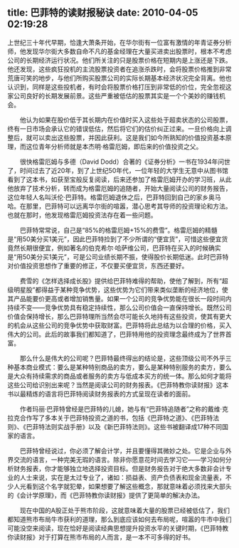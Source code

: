 title: 巴菲特的读财报秘诀
date: 2010-04-05 02:19:28
---

<p>
	上世纪三十年代早期，恰逢大萧条开始，在华尔街有一位富有激情的年青证券分析师，他发现华尔街大多数自命不凡的基金经理在大量买进卖出股票时，根本不考虑公司的长期经济运行状况。他们所关注的只是股票价格在短期内是上涨还是下跌。他还发现，这些疯狂投机的主流股票投资者在追涨杀跌时，会将股票价格推到非常荒唐可笑的地步，与他们所购买股票公司的实际长期基本经济状况完全背离。他也认识到，同样是这些投机者，有时会将股票价格打压到非常低的价位，完全忽视这家公司良好的长期发展前景。这些严重被低估的股票其实是一个个美妙的赚钱机会。</p>
<p>
	　　他认为如果在股价低于其长期内在价值时买入这些处于超卖状态的公司股票，终有一日市场会承认它的错误低估，然后将它们的估价纠正过来。一旦价格向上调整后，就可以卖出这些股票，并因此获利。这是我们如今所熟知的价值投资基本原理，而这位青年分析师就是本杰明&middot;格雷厄姆，即后来的价值投资之父。</p>
<p>
	　　很快格雷厄姆与多德（David Dodd）合著的《证券分析》一书在1934年问世了，时间过去了近20年，到了上世纪50年代，一位年轻的大学生无意中从图书馆看到了这本书，如获至宝般反复阅读，后来还参加了格雷厄姆开办的学习班，从此他放弃了技术分析，转而成为格雷厄姆的追随者，开始大量阅读公司的财务报告，这位年轻人名叫沃伦&middot;巴菲特。格雷厄姆退休之后，巴菲特回到自己的家乡奥马哈。在那里，巴菲特可以远离华尔街的喧嚣，潜心思考其导师的投资理论和方法。也就在那时，他发现格雷厄姆投资法存在着一些问题。</p>
<p>
	　　巴菲特常常说，自己是&ldquo;85%的格雷厄姆+15%的费雪&rdquo;。格雷厄姆的精髓是&ldquo;用50美分买1美元&rdquo;，因此巴菲特捡到了不少所谓的&ldquo;便宜货&rdquo;，可惜这些便宜货竟然长期很便宜，例如著名的伯克希尔&middot;哈萨维公司，巴菲特在买入的时候确实是&ldquo;用50美分买1美元&rdquo;，可是公司业绩长期不振，使得股价长期低迷。此时巴菲特对价值投资思想作了重要的修正，不仅要买便宜货，东西还要好。</p>
<p>
	　　费雪的《怎样选择成长股》提供给巴菲特难得的帮助，使他了解到，所有&ldquo;超级明星股&rdquo;都得益于某种竞争优势，这些优势为它们带来类似垄断的经济地位，使其产品能要价更高或者增加销售量。如果一个公司的竞争优势能在很长一段时间内持续不变&mdash;&mdash;竞争优势具有稳定持续性，那么公司价值会一直保持增长。既然公司价值会保持增长，那么巴菲特理所当然会尽可能长久地持有这些投资，使其有更大的机会从这些公司的竞争优势中获取财富。巴菲特将此总结为以合理的价格，买入伟大的公司。此后的故事我们都知道了，巴菲特用他的投资理念最终成为了世界首富。</p>
<p>
	　　那么什么是伟大的公司呢？巴菲特最终得出的结论是，这些顶级公司不外乎三种基本商业模式：要么是某种特别商品的卖方，要么是某种特别服务的卖方，要么是大众有持续需求的商品或者服务的卖方与低成本买方的统一体。那么如何才能将这些公司给识别出来呢？当然是阅读公司的财务报表。《巴菲特教你读财报》这本书以最精炼的语言将巴菲特阅读财务报表的方式呈现在读者的面前。</p>
<p>
	　　作者玛丽&middot;巴菲特曾经是巴菲特的儿媳，她与有&ldquo;巴菲特追随者&rdquo;之称的戴维&middot;克拉克合作写了多本关于巴菲特投资之道的书，包括《巴菲特之道》、《巴菲特法则》、《巴菲特法则实战手册》以及《新巴菲特法则》。这些书被翻译成17种不同国家的语言。</p>
<p>
	　　巴菲特曾经说过，你必须了解会计学，并且要懂得其微妙之处。它是企业与外界交流的语言，一种完美无瑕的语言。除非你愿意花时间去学习它&mdash;&mdash;学习如何分析财务报表，你才能够独立地选择投资目标。但是财务报告对于绝大多数非会计专业的人士来说，实在是太过专业了，诸如：损益表、资产负债表和现金流量表，不少人光看到这个名字就犯晕，如果想要了解这些概念，那就意味着必须找来大部头的《会计学原理》，而《巴菲特教你读财报》提供了更简单的解决办法。</p>
<p>
	　　现在中国的A股正处于熊市阶段，这就意味着大量的股票已经被低估了，我们都知道熊市布局牛市获利的道理，那么到底应该如何去布局呢，喧嚣的牛市中我们可能没空来阅读，现在恰好是阅读经典思想提升投资水平的关键时期，《巴菲特教你读财报》对于打算在熊市布局的人而言，是一本不可多得的好书。</p>